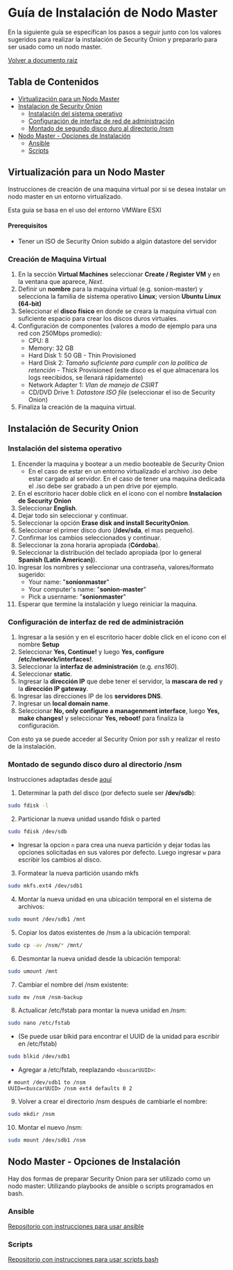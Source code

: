 # Guía de Instalación de Nodo Master

En la siguiente guía se especifican los pasos a seguir junto con los valores sugeridos para realizar la instalación de Security Onion y prepararlo para ser usado como un nodo master.

[Volver a documento raiz](https://gitlab.unc.edu.ar/csirt/csirt-docs/tree/master)

## Tabla de Contenidos
  * [Virtualización para un Nodo Master](#virtualización-para-un-nodo-master)
  * [Instalacion de Security Onion](#instalación-de-security-onion)
    - [Instalación del sistema operativo](#instalación-del-sistema-operativo)
    - [Configuración de interfaz de red de administración](#configuración-de-interfaz-de-red-de-administración)
    - [Montado de segundo disco duro al directorio /nsm](#montado-de-segundo-disco-duro-al-directorio-nsm)
  * [Nodo Master - Opciones de Instalación](#nodo-master-opciones-de-instalación)
    - [Ansible](#ansible)
    - [Scripts](#scripts)

## Virtualización para un Nodo Master

Instrucciones de creación de una maquina virtual por si se desea instalar un nodo master en un entorno virtualizado.

Esta guía se basa en el uso del entorno VMWare ESXI

#### Prerequisitos

* Tener un ISO de Security Onion subido a algún datastore del servidor

### Creación de Maquina Virtual

1. En la sección **Virtual Machines** seleccionar **Create / Register VM** y en la ventana que aparece, *Next*.
2. Definir un **nombre** para la maquina virtual (e.g. sonion-master) y selecciona la familia de sistema operativo **Linux**; version **Ubuntu Linux (64-bit)**
3. Seleccionar el **disco físico** en donde se creara la maquina virtual con suficiente espacio para crear los discos duros virtuales.
4. Configuración de componentes (valores a modo de ejemplo para una red con 250Mbps promedio):
    * CPU: 8
    * Memory: 32 GB
    * Hard Disk 1: 50 GB - Thin Provisioned
    * Hard Disk 2: *Tamaño suficiente para cumplir con la política de retención* - Thick Provisioned (este disco es el que almacenara los logs reecibidos, se llenará rápidamente)
    * Network Adapter 1: *Vlan de manejo de CSIRT*
    * CD/DVD Drive 1: *Datastore ISO file* (seleccionar el iso de Security Onion)
5. Finaliza la creación de la maquina virtual.

## Instalación de Security Onion

### Instalación del sistema operativo

1. Encender la maquina y bootear a un medio booteable de Security Onion
    * En el caso de estar en un entorno virtualizado el archivo .iso debe estar cargado al servidor. En el caso de tener una maquina dedicada el .iso debe ser grabado a un pen drive por ejemplo.
2. En el escritorio hacer doble click en el icono con el nombre **Instalacion de Security Onion**
3. Seleccionar **English**.
4. Dejar todo sin seleccionar y continuar.
5. Seleccionar la opción **Erase disk and install SecurityOnion**.
6. Seleccionar el primer disco duro (**/dev/sda**, el mas pequeño).
7. Confirmar los cambios seleccionados y continuar.
8. Seleccionar la zona horaria apropiada (**Córdoba**).
9. Seleccionar la distribución del teclado apropiada (por lo general **Spanish (Latin American)**).
10. Ingresar los nombres y seleccionar una contraseña, valores/formato sugerido:
    * Your name: "**sonionmaster**"
    * Your computer's name: "**sonion-master**"
    * Pick a username: "**sonionmaster**"
11. Esperar que termine la instalación y luego reiniciar la maquina.

### Configuración de interfaz de red de administración

1. Ingresar a la sesión y en el escritorio hacer doble click en el icono con el nombre **Setup**
2. Seleccionar **Yes, Continue!** y luego **Yes, configure /etc/network/interfaces!**.
3. Seleccionar la **interfaz de administración** (e.g. *ens160*).
4. Seleccionar **static**.
5. Ingresar la **dirección IP** que debe tener el servidor, la **mascara de red** y la **dirección IP gateway**.
6. Ingresar las direcciones IP de los **servidores DNS**.
7. Ingresar un **local domain name**.
8. Seleccionar **No, only configure a managenment interface**, luego **Yes, make changes!** y seleccionar **Yes, reboot!** para finaliza la configuración.

Con esto ya se puede acceder al Security Onion por ssh y realizar el resto de la instalación.

### Montado de segundo disco duro al directorio /nsm

Instrucciones adaptadas desde [aquí](https://securityonion.readthedocs.io/en/latest/new-disk.html)

1. Determinar la path del disco (por defecto suele ser **/dev/sdb**):
```bash
sudo fdisk -l
```
2. Particionar la nueva unidad usando fdisk o parted
```bash
sudo fdisk /dev/sdb
```
  * Ingresar la opcion `n` para crea una nueva partición y dejar todas las opciones solicitadas en sus valores por defecto. Luego ingresar `w` para escribir los cambios al disco.
3. Formatear la nueva partición usando mkfs
```bash
sudo mkfs.ext4 /dev/sdb1
```
4. Montar la nueva unidad en una ubicación temporal en el sistema de archivos:
```bash
sudo mount /dev/sdb1 /mnt
```
5. Copiar los datos existentes de /nsm a la ubicación temporal:
```bash
sudo cp -av /nsm/* /mnt/
```
6. Desmontar la nueva unidad desde la ubicación temporal:
```bash
sudo umount /mnt
```
7. Cambiar el nombre del /nsm existente:
```bash
sudo mv /nsm /nsm-backup
```
8. Actualicar /etc/fstab para montar la nueva unidad en /nsm:
```bash
sudo nano /etc/fstab
```
  * (Se puede usar blkid para encontrar el UUID de la unidad para escribir en /etc/fstab)
```bash
sudo blkid /dev/sdb1
```
  * Agregar a /etc/fstab, reeplazando `<buscarUUID>`:
```
# mount /dev/sdb1 to /nsm
UUID=<buscarUUID> /nsm ext4 defaults 0 2
```
9. Volver a crear el directorio /nsm después de cambiarle el nombre:
```bash
sudo mkdir /nsm
```
10. Montar el nuevo /nsm:
```bash
sudo mount /dev/sdb1 /nsm
```

## Nodo Master - Opciones de Instalación

Hay dos formas de preparar Security Onion para ser utilizado como un nodo master: Utilizando playbooks de ansible o scripts programados en bash.

### Ansible

[Repositorio con instrucciones para usar ansible](https://gitlab.unc.edu.ar/csirt/sonion-config-ansible)

### Scripts

[Repositorio con instrucciones para usar scripts bash](https://gitlab.unc.edu.ar/csirt/sonion-config-scripts/tree/master/masterstorage_config_script)